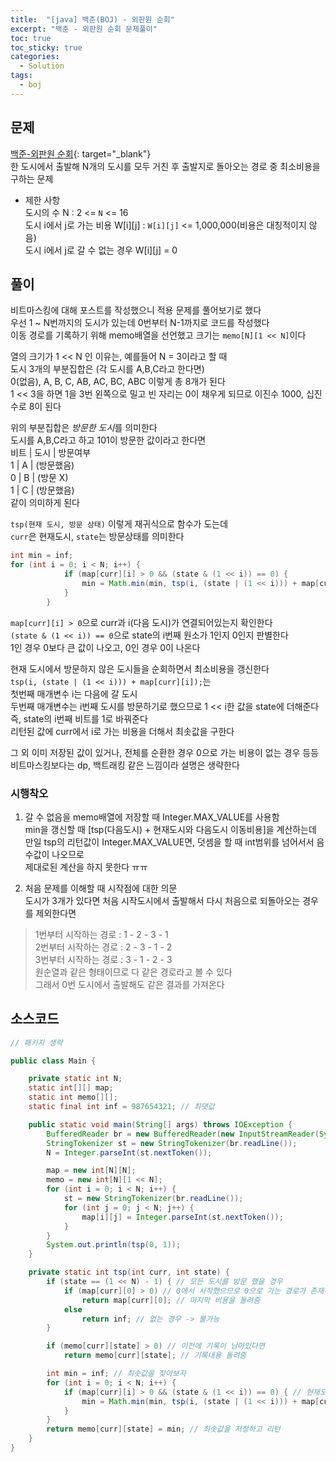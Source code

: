 ```yaml
---
title:  "[java] 백준(BOJ) - 외판원 순회"
excerpt: "백준 - 외판원 순회 문제풀이"
toc: true
toc_sticky: true
categories:
  - Solution
tags:
  - boj
---
```

## 문제  
[백준-외판원 순회](https://www.acmicpc.net/problem/2098){: target="_blank"}  
한 도시에서 출발해 N개의 도시를 모두 거친 후 출발지로 돌아오는 경로 중 최소비용을 구하는 문제  

* 제한 사항  
도시의 수 N : 2 <= `N` <= 16  
도시 i에서 j로 가는 비용 W[i][j] : `W[i][j]` <= 1,000,000(비용은 대칭적이지 않음)  
도시 i에서 j로 갈 수 없는 경우 W[i][j] = 0  


## 풀이  
비트마스킹에 대해 포스트를 작성했으니 적용 문제를 풀어보기로 했다  
우선 1 ~ N번까지의 도시가 있는데 0번부터 N-1까지로 코드를 작성했다  
이동 경로를 기록하기 위해 memo배열을 선언했고 크기는 `memo[N][1 << N]`이다  


열의 크기가 1 << N 인 이유는, 예를들어 N = 3이라고 할 때  
도시 3개의 부분집합은 (각 도시를 A,B,C라고 한다면)  
0(없음), A, B, C, AB, AC, BC, ABC 이렇게 총 8개가 된다  
1 << 3을 하면 1을 3번 왼쪽으로 밀고 빈 자리는 0이 채우게 되므로 이진수 1000, 십진수로 8이 된다  

위의 부분집합은 *방문한 도시*를 의미한다  
도시를 A,B,C라고 하고 101이 방문한 값이라고 한다면  
비트 | 도시 | 방문여부  
1	|  A	| (방문했음)  
0	|  B 	| (방문 X)  
1	| C		| (방문했음)  
같이 의미하게 된다  


`tsp(현재 도시, 방문 상태)` 이렇게 재귀식으로 함수가 도는데  
`curr`은 현재도시, `state`는 방문상태를 의미한다  

```java
int min = inf;
for (int i = 0; i < N; i++) {
			if (map[curr][i] > 0 && (state & (1 << i)) == 0) {
				min = Math.min(min, tsp(i, (state | (1 << i))) + map[curr][i]);
			}
		}
```
`map[curr][i] > 0`으로 curr과 i(다음 도시)가 연결되어있는지 확인한다  
`(state & (1 << i)) == 0`으로 state의 i번째 원소가 1인지 0인지 판별한다  
1인 경우 0보다 큰 값이 나오고, 0인 경우 0이 나온다  

현재 도시에서 방문하지 않은 도시들을 순회하면서 최소비용을 갱신한다  
`tsp(i, (state | (1 << i))) + map[curr][i]);`는  
첫번째 매개변수 i는 다음에 갈 도시  
두번째 매개변수는 i번째 도시를 방문하기로 했으므로 1 << i한 값을 state에 더해준다  
즉, state의 i번째 비트를 1로 바꿔준다  
리턴된 값에 curr에서 i로 가는 비용을 더해서 최솟값을 구한다  

그 외 이미 저장된 값이 있거나, 전체를 순환한 경우 0으로 가는 비용이 없는 경우 등등  
비트마스킹보다는 dp, 백트래킹 같은 느낌이라 설명은 생략한다  

### 시행착오  
1) 갈 수 없음을 memo배열에 저장할 때 Integer.MAX_VALUE를 사용함  
min을 갱신할 때 [tsp(다음도시) + 현재도시와 다음도시 이동비용]을 계산하는데  
만일 tsp의 리턴값이 Integer.MAX_VALUE면, 덧셈을 할 때 int범위를 넘어서서 음수값이 나오므로  
제대로된 계산을 하지 못한다 ㅠㅠ  

2) 처음 문제를 이해할 때 시작점에 대한 의문  
도시가 3개가 있다면 처음 시작도시에서 출발해서 다시 처음으로 되돌아오는 경우를 제외한다면  

> 1번부터 시작하는 경로 : 1 - 2 - 3 - 1  
> 2번부터 시작하는 경로 : 2 - 3 - 1 - 2  
> 3번부터 시작하는 경로 : 3 - 1 - 2 - 3  
원순열과 같은 형태이므로 다 같은 경로라고 볼 수 있다  
그래서 0번 도시에서 출발해도 같은 결과를 가져온다  


## 소스코드  
```java
// 패키지 생략

public class Main {

	private static int N;
	static int[][] map;
	static int memo[][];
	static final int inf = 987654321; // 최댓값

	public static void main(String[] args) throws IOException {
		BufferedReader br = new BufferedReader(new InputStreamReader(System.in));
		StringTokenizer st = new StringTokenizer(br.readLine());
		N = Integer.parseInt(st.nextToken());

		map = new int[N][N];
		memo = new int[N][1 << N];
		for (int i = 0; i < N; i++) {
			st = new StringTokenizer(br.readLine());
			for (int j = 0; j < N; j++) {
				map[i][j] = Integer.parseInt(st.nextToken());
			}
		}
		System.out.println(tsp(0, 1));
	}

	private static int tsp(int curr, int state) {
		if (state == (1 << N) - 1) { // 모든 도시를 방문 했을 경우  
			if (map[curr][0] > 0) // 0에서 시작했으므로 0으로 가는 경로가 존재하면
				return map[curr][0]; // 마지막 비용을 돌려줌
			else
				return inf; // 없는 경우 -> 불가능
		}

		if (memo[curr][state] > 0) // 이전에 기록이 남아있다면
			return memo[curr][state]; // 기록내용 돌려줌

		int min = inf; // 최솟값을 찾아보자
		for (int i = 0; i < N; i++) {
			if (map[curr][i] > 0 && (state & (1 << i)) == 0) { // 현재도시 (curr)에서 다른 도시(i)로 갈 수 있고, 방문 안했다면
				min = Math.min(min, tsp(i, (state | (1 << i))) + map[curr][i]); // 값 갱신
			}
		}
		return memo[curr][state] = min; // 최솟값을 저장하고 리턴
	}
}
```
